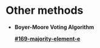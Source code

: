# Other methods

*   **Boyer-Moore Voting Algorithm**

    ****[#169-majority-element-e](../by-number/150-200.md#169-majority-element-e "mention")****
